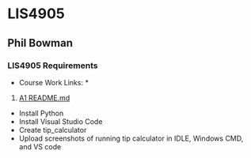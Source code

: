 # LIS4905
## Phil Bowman
### LIS4905 Requirements

* Course Work Links: *
1. [A1 README.md](a1/README.md "My A1 README.md file")
 - Install Python
 - Install Visual Studio Code
 - Create tip_calculator
 - Upload screenshots of running tip calculator in IDLE, Windows CMD, and VS code

